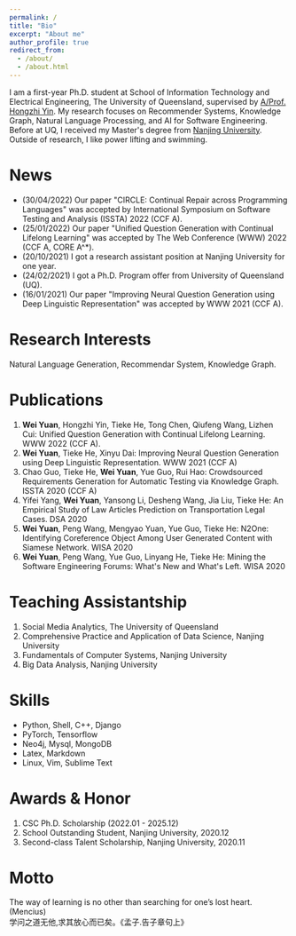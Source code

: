```yaml
---
permalink: /
title: "Bio"
excerpt: "About me"
author_profile: true
redirect_from: 
  - /about/
  - /about.html
---
```

I am a first-year Ph.D. student at School of Information Technology and Electrical Engineering, The University of Queensland, supervised by [A/Prof. Hongzhi Yin](https://sites.google.com/view/hongzhi-yin/home). My research focuses on Recommender Systems, Knowledge Graph, Natural Language Processing, and AI for Software Engineering. Before at UQ, I received my Master's degree from [Nanjing University](https://www.nju.edu.cn). Outside of research, I like power lifting and swimming. 

<!-- I am a final-year master student at Software Institute, [Nanjing University](https://www.nju.edu.cn), studying natural language processing, supervised by [Dr. Tieke He](http://hetieke.cn). Specially, my research focuses on text generation, such as dialogue system and question generation. Before at Nanjing University, I received my Bachelor's degree from [Southwest Jiaotong University](https://www.swjtu.edu.cn). Outside of NLP I like power lifting and watching basketball games.  -->
<!-- In 2022, I will be a Ph.D. candidate at University of Queensland, Australia, supervised by [A/Prof. Yin](https://sites.google.com/view/hongzhi-yin/home). -->

<!-- Education
======
* Ph.D., Data Science, University of Queensland, Australia, 2022.01 ~ 2025.12.
* MS, Software Engineering, Nanjing University, China, 2019.09 ~ 2021.06.
* BS, Software Engineering, Southwest Jiaotong University, China, 2015.09 ~ 2019.06. -->

News
======
* (30/04/2022) Our paper "CIRCLE: Continual Repair across Programming Languages" was accepted by International Symposium on Software Testing and Analysis (ISSTA) 2022 (CCF A).
* (25/01/2022) Our paper "Unified Question Generation with Continual Lifelong Learning" was accepted by The Web Conference (WWW) 2022 (CCF A, CORE A^*).
* (20/10/2021) I got a research assistant position at Nanjing University for one year.
* (24/02/2021) I got a Ph.D. Program offer from University of Queensland (UQ).
* (16/01/2021) Our paper "Improving Neural Question Generation using Deep Linguistic Representation" was accepted by WWW 2021 (CCF A).

Research Interests
======
Natural Language Generation, Recommendar System, Knowledge Graph.

Publications
======
1. **Wei Yuan**, Hongzhi Yin, Tieke He, Tong Chen, Qiufeng Wang, Lizhen Cui: Unified Question Generation with Continual Lifelong Learning. WWW 2022 (CCF A).
1. **Wei Yuan**, Tieke He, Xinyu Dai: Improving Neural Question Generation using Deep Linguistic Representation. WWW 2021 (CCF A)
1. Chao Guo, Tieke He, **Wei Yuan**, Yue Guo, Rui Hao: Crowdsourced Requirements Generation for Automatic Testing via Knowledge Graph. ISSTA 2020 (CCF A)
1. Yifei Yang, **Wei Yuan**, Yansong Li, Desheng Wang, Jia Liu, Tieke He: An Empirical Study of Law Articles Prediction on Transportation Legal Cases. DSA 2020
1. **Wei Yuan**, Peng Wang, Mengyao Yuan, Yue Guo, Tieke He: N2One: Identifying Coreference Object Among User Generated Content with Siamese Network. WISA 2020
1. **Wei Yuan**, Peng Wang, Yue Guo, Linyang He, Tieke He: Mining the Software Engineering Forums: What's New and What's Left. WISA 2020

Teaching Assistantship
======
1. Social Media Analytics, The University of Queensland
1. Comprehensive Practice and Application of Data Science, Nanjing University
1. Fundamentals of Computer Systems, Nanjing University
1. Big Data Analysis, Nanjing University

Skills
======
* Python, Shell, C++, Django
* PyTorch, Tensorflow
* Neo4j, Mysql, MongoDB
* Latex, Markdown
* Linux, Vim, Sublime Text

Awards & Honor
======
1. CSC Ph.D. Scholarship (2022.01 - 2025.12)
1. School Outstanding Student, Nanjing University, 2020.12
1. Second-class Talent Scholarship, Nanjing University, 2020.11

Motto
======
The way of learning is no other than searching for one’s lost heart.(Mencius)  
学问之道无他,求其放心而已矣。《孟子.告子章句上》

